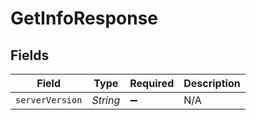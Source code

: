 # GetInfoResponse


## Fields

| Field              | Type               | Required           | Description        |
| ------------------ | ------------------ | ------------------ | ------------------ |
| `serverVersion`    | *String*           | :heavy_minus_sign: | N/A                |